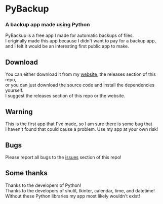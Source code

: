 # PyBackup
### A backup app made using Python  

PyBackup is a free app I made for automatic backups of files.  
I originally made this app because I didn't want to pay for a backup app,  
and I felt it would be an interesting first public app to make.

## Download
You can either download it from my [website](https://gitko01.github.io/website), the releases section of this repo,  
or you can just download the source code and install the dependencies yourself.  
I suggest the releases section of this repo or the website.

## Warning
This is the first app that I've made, so I am sure there is some bug that  
I haven't found that could cause a problem. Use my app at your own risk!

## Bugs
Please report all bugs to the [issues](https://github.com/Gitko01/PyBackup/issues) section of this repo!

## Some thanks
Thanks to the developers of Python!  
Thanks to the developers of shutil, tkinter, calendar, time, and datetime!  
Without these Python libraries my app most likely wouldn't exist!